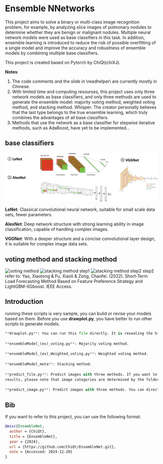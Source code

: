 # Ensemble NNetworks
This project aims to solve a binary or multi-class image recognition problem, for example, by analyzing slice images of pulmonary nodules to determine whether they are benign or malignant nodules. Multiple neural network models were used as base classifiers in this task. In addition, ensemble learning is introduced to reduce the risk of possible overfitting of a single model and improve the accuracy and robustness of ensemble models by combining multiple base classifiers.

This project is created based on Pytorch by ChiQt(chiXJ).

**Notes**:

1. The code comments and the slide in \readhelper\ are currently mostly in Chinese.
2. With limited time and computing resourses, this project uses only three network models as base classifiers, and only three methods are used to generate the ensemble model: majority voting method, weighted voting method, and stacking method. Whisper: The creator personally believes that the last type belongs to the true ensemble learning, which truly combines the advantages of all base classifiers.
3. Methods that use the network as a base classifier for stepwise iterative methods, such as AdaBoost, have yet to be implemented...

## base classifiers
![three classic network models](./readhelper/base%20classifiers.png)

**LeNet**: Classical convolutional neural network, suitable for small scale data sets, fewer parameters.

**AlexNet**: Deep network structure with strong learning ability in image classification, capable of handling complex images.

**VGGNet**: With a deeper structure and a concise convolutional layer design, it is suitable for complex image data sets.

## voting method and stacking method
![voting method]("./readhelper/voting/base%20method.png")
![stacking method step1]("./readhelper/stacking/base%20step1.png")
![stacking method step2]("./readhelper/stacking/base%20step2.png")
step2 refer to: Yao, Xiaotong & Fu, Xiaoli & Zong, Chaofei. (2022). Short-Term Load Forecasting Method Based on Feature Preference Strategy and LightGBM-XGboost. IEEE Access.

## Introduction
running these scripts is very sample, you can bulid or revise your models based on them. Before you use **drawplot.py**, you have better to run other scripts to generate models.
```python
**drawplot.py**: You can run this file directly. It is revealing the history of training and validating process of base calssifiers and ensemble classifiers.

**ensembleModel_(es)_voting.py**: Majority voting method.

**ensembleModel_(es)_Weighted_voting.py**: Weighted voting method.

**ensembleModel_meta**: Stacking method.

**predict_file.py**: Predict images with three methods. If you want to caculate the
results, please note that image categories are determined by the folder structure.

**predict_image.py**: Predict images with three methods. You can directly predict that single or multiple images do not necessarily need to provide true labels.If you want to caculate the results, please note that labels are need to be determined by you.
```

## Bib

If you want to refer to this project, you can use the following format:

```bibtex
@misc{EnsembleNet,
  author = {ChiQt},
  title = {EnsembleNet},
  year = {2024},
  url = {https://github.com/ChiQt/EnsembleNet.git},
  note = {Accessed: 2024-12-20}
}
